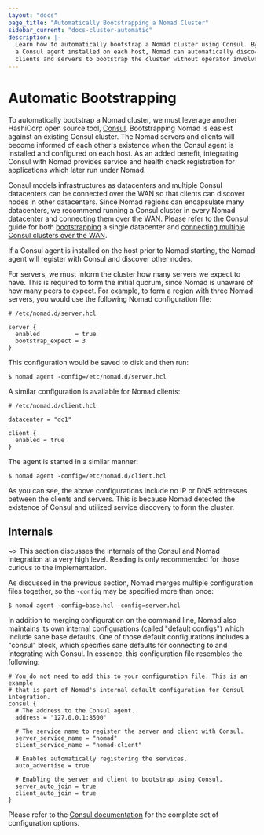 ```yaml
---
layout: "docs"
page_title: "Automatically Bootstrapping a Nomad Cluster"
sidebar_current: "docs-cluster-automatic"
description: |-
  Learn how to automatically bootstrap a Nomad cluster using Consul. By having
  a Consul agent installed on each host, Nomad can automatically discover other
  clients and servers to bootstrap the cluster without operator involvement.
---
```


# Automatic Bootstrapping

To automatically bootstrap a Nomad cluster, we must leverage another HashiCorp
open source tool, [Consul](https://www.consul.io/). Bootstrapping Nomad is
easiest against an existing Consul cluster. The Nomad servers and clients
will become informed of each other's existence when the Consul agent is
installed and configured on each host. As an added benefit, integrating Consul
with Nomad provides service and health check registration for applications which
later run under Nomad.

Consul models infrastructures as datacenters and multiple Consul datacenters can
be connected over the WAN so that clients can discover nodes in other
datacenters. Since Nomad regions can encapsulate many datacenters, we recommend
running a Consul cluster in every Nomad datacenter and connecting them over the
WAN. Please refer to the Consul guide for both
[bootstrapping](https://www.consul.io/docs/guides/bootstrapping.html) a single
datacenter and [connecting multiple Consul clusters over the
WAN](https://www.consul.io/docs/guides/datacenters.html).

If a Consul agent is installed on the host prior to Nomad starting, the Nomad
agent will register with Consul and discover other nodes.

For servers, we must inform the cluster how many servers we expect to have. This
is required to form the initial quorum, since Nomad is unaware of how many peers
to expect. For example, to form a region with three Nomad servers, you would use
the following Nomad configuration file:

```hcl
# /etc/nomad.d/server.hcl

server {
  enabled          = true
  bootstrap_expect = 3
}
```

This configuration would be saved to disk and then run:

```shell
$ nomad agent -config=/etc/nomad.d/server.hcl
```

A similar configuration is available for Nomad clients:

```hcl
# /etc/nomad.d/client.hcl

datacenter = "dc1"

client {
  enabled = true
}
```

The agent is started in a similar manner:

```shell
$ nomad agent -config=/etc/nomad.d/client.hcl
```

As you can see, the above configurations include no IP or DNS addresses between
the clients and servers. This is because Nomad detected the existence of Consul
and utilized service discovery to form the cluster.

## Internals

~> This section discusses the internals of the Consul and Nomad integration at a
very high level. Reading is only recommended for those curious to the
implementation.

As discussed in the previous section, Nomad merges multiple configuration files
together, so the `-config` may be specified more than once:

```shell
$ nomad agent -config=base.hcl -config=server.hcl
```

In addition to merging configuration on the command line, Nomad also maintains
its own internal configurations (called "default configs") which include sane
base defaults. One of those default configurations includes a "consul" block,
which specifies sane defaults for connecting to and integrating with Consul. In
essence, this configuration file resembles the following:

```hcl
# You do not need to add this to your configuration file. This is an example
# that is part of Nomad's internal default configuration for Consul integration.
consul {
  # The address to the Consul agent.
  address = "127.0.0.1:8500"

  # The service name to register the server and client with Consul.
  server_service_name = "nomad"
  client_service_name = "nomad-client"

  # Enables automatically registering the services.
  auto_advertise = true

  # Enabling the server and client to bootstrap using Consul.
  server_auto_join = true
  client_auto_join = true
}
```

Please refer to the [Consul
documentation](/docs/agent/configuration/consul.html) for the complete set of
configuration options.
